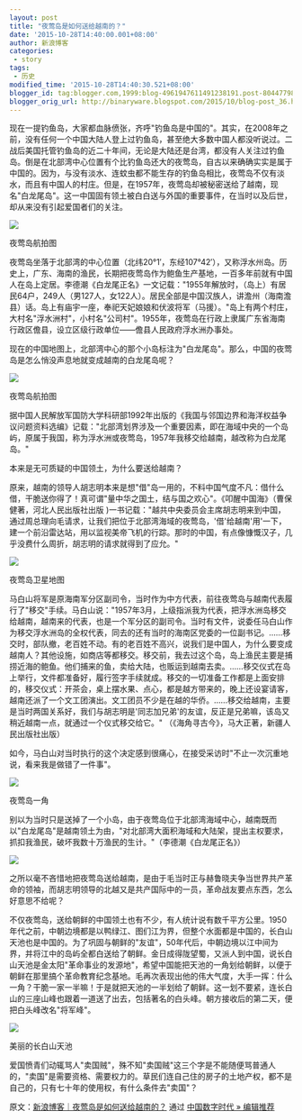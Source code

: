 ```yaml
---
layout: post
title: "夜莺岛是如何送给越南的？"
date: '2015-10-28T14:40:00.001+08:00'
author: 新浪博客
categories:
 - story
tags:
 - 历史
modified_time: '2015-10-28T14:40:30.521+08:00'
blogger_id: tag:blogger.com,1999:blog-4961947611491238191.post-8044779844791291359
blogger_orig_url: http://binaryware.blogspot.com/2015/10/blog-post_36.html
---
```


现在一提钓鱼岛，大家都血脉偾张，齐呼"钓鱼岛是中国的"。其实，在2008年之前，没有任何一个中国大陆人登上过钓鱼岛，甚至绝大多数中国人都没听说过。二战后美国托管钓鱼岛的近二十年间，无论是大陆还是台湾，都没有人关注过钓鱼岛。倒是在北部湾中心位置有个比钓鱼岛还大的夜莺岛，自古以来确确实实是属于中国的。因为，与没有淡水、连蚊虫都不能生存的钓鱼岛相比，夜莺岛不仅有淡水，而且有中国人的村庄。但是，在1957年，夜莺岛却被秘密送给了越南，现名"白龙尾岛"。这一中国固有领土被白白送与外国的重要事件，在当时以及后世，却从来没有引起爱国者们的关注。

![](https://images-blogger-opensocial.googleusercontent.com/gadgets/proxy?url=http%3A%2F%2Fchinadigitaltimes.net%2Fchinese%2Ffiles%2F2015%2F08%2Fyyd.jpg&container=blogger&gadget=a&rewriteMime=image%2F*)

夜莺岛航拍图

夜莺岛坐落于北部湾的中心位置（北纬20°1′，东经107°42′），又称浮水州岛。历史上，广东、海南的渔民，长期把夜莺岛作为鲍鱼生产基地，一百多年前就有中国人在岛上定居。李德潮《白龙尾正名》一文记载："1955年解放时，（岛上）有居民64户，249人（男127人，女122人）。居民全部是中国汉族人，讲澹州（海南澹县）话。岛上有庙宇一座，奉祀天妃娘娘和伏波将军（马援）。"岛上有两个村庄，大村名"浮水洲村"，小村名"公司村"。1955年，夜莺岛在行政上隶属广东省海南行政区儋县，设立区级行政单位——儋县人民政府浮水洲办事处。

现在的中国地图上，北部湾中心的那个小岛标注为"白龙尾岛"。那么，中国的夜莺岛是怎么悄没声息地就变成越南的白龙尾岛呢？

![](https://images-blogger-opensocial.googleusercontent.com/gadgets/proxy?url=http%3A%2F%2Fchinadigitaltimes.net%2Fchinese%2Ffiles%2F2015%2F08%2Fyyd3.jpg&container=blogger&gadget=a&rewriteMime=image%2F*)

夜莺岛航拍图

据中国人民解放军国防大学科研部1992年出版的《我国与邻国边界和海洋权益争议问题资料选编》记载："北部湾划界涉及一个重要因素，即在海域中央的一个岛屿，原属于我国，称为浮水洲或夜莺岛，1957年我移交给越南，越改称为白龙尾岛。"

本来是无可质疑的中国领土，为什么要送给越南？

原来，越南的领导人胡志明本来是想"借"岛一用的，不料中国气度不凡：借什么借，干脆送你得了！真可谓"量中华之国土，结与国之欢心"。《叩醒中国海》（曹保健著，河北人民出版社出版
)一书记载："越共中央委员会主席胡志明来到中国，通过周总理向毛请求，让我们把位于北部湾海域的夜莺岛，'借'给越南'用'一下，建一个前沿雷达站，用以监视美帝飞机的行踪。那时的中国，有点像慷慨汉子，几乎没费什么周折，胡志明的请求就得到了应允。"

![](https://images-blogger-opensocial.googleusercontent.com/gadgets/proxy?url=http%3A%2F%2Fchinadigitaltimes.net%2Fchinese%2Ffiles%2F2015%2F08%2Fyyd4.jpg&container=blogger&gadget=a&rewriteMime=image%2F*)

夜莺岛卫星地图

马白山将军是原海南军分区副司令，当时作为中方代表，前往夜莺岛与越南代表履行了"移交"手续。马白山说："1957年3月，上级指派我为代表，把浮水洲岛移交给越南，越南来的代表，也是一个军分区的副司令。当时有文件，说委任马白山作为移交浮水洲岛的全权代表，同去的还有当时的海南区党委的一位副书记。……移交时，部队撤，老百姓不动。有的老百姓不高兴，说我们是中国人，为什么要变成越南人？其他设施，如商店等都移交。移交前，我去过这个岛，岛上渔民主要是捕捞近海的鲍鱼。他们捕来的鱼，卖给大陆，也贩运到越南去卖。……移交仪式在岛上举行，文件都准备好，履行签字手续就成。移交的一切准备工作都是上面安排的，移交仪式：开茶会，桌上摆水果、点心，都是越方带来的，晚上还设宴请客，越南还派了一个文工团演出。文工团员不少是在越的华侨。……移交给越南，主要是当时两国关系好，我们与胡志明是'同志加兄弟'的友谊，反正是兄弟嘛，该岛又稍近越南一点，就通过一个仪式移交给它。"
（《海角寻古今》，马大正著，新疆人民出版社出版）

如今，马白山对当时执行的这个决定感到很痛心，在接受采访时"不止一次沉重地说，看来我是做错了一件事"。

![](https://images-blogger-opensocial.googleusercontent.com/gadgets/proxy?url=http%3A%2F%2Fchinadigitaltimes.net%2Fchinese%2Ffiles%2F2015%2F08%2Fyyd5.jpg&container=blogger&gadget=a&rewriteMime=image%2F*)

夜莺岛一角

别以为当时只是送掉了一个小岛，由于夜莺岛位于北部湾海域中心，越南既而以"白龙尾岛"是越南领土为由，"对北部湾大面积海域和大陆架，提出主权要求，抓扣我渔民，破坏我数十万渔民的生计。"（李德潮《白龙尾正名》）

![](https://images-blogger-opensocial.googleusercontent.com/gadgets/proxy?url=http%3A%2F%2Fchinadigitaltimes.net%2Fchinese%2Ffiles%2F2015%2F08%2Fyyd2.jpg&container=blogger&gadget=a&rewriteMime=image%2F*)

之所以毫不吝惜地把夜莺岛送给越南，是由于毛当时正与赫鲁晓夫争当世界共产革命的领袖，而胡志明领导的北越又是共产国际中的一员，革命战友要点东西，怎么好意思不给呢？

不仅夜莺岛，送给朝鲜的中国领土也有不少，有人统计说有数千平方公里。1950年代之前，中朝边境都是以鸭绿江、图们江为界，但整个水面都是中国的，长白山天池也是中国的。为了巩固与朝鲜的"友谊"，50年代后，中朝边境以江中间为界，并将江中的岛屿全都白送给了朝鲜。金日成得陇望蜀，又派人到中国，说长白山天池是金太阳"革命事业的发源地"，希望中国能把天池的一角划给朝鲜，以便于朝鲜在那里搞个革命教育纪念基地。毛再次表现出他的伟大气度，大手一挥：什么一角？干脆一家一半嘛！于是就把天池的一半划给了朝鲜。这一划不要紧，连长白山的三座山峰也跟着一道送了出去，包括著名的白头峰。朝方接收后的第二天，便把白头峰改名"将军峰"。

![](https://images-blogger-opensocial.googleusercontent.com/gadgets/proxy?url=http%3A%2F%2Fchinadigitaltimes.net%2Fchinese%2Ffiles%2F2015%2F08%2Fyyd6.jpg&container=blogger&gadget=a&rewriteMime=image%2F*)

美丽的长白山天池

爱国愤青们动辄骂人"卖国贼"，殊不知"卖国贼"这三个字是不能随便骂普通人的，"卖国"是需要资格、需要权力的。草民们连自己住的房子的土地产权，都不是自己的，只有七十年的使用权，有什么条件去"卖国"？

原文：[新浪博客｜夜莺岛是如何送给越南的？](http://feedproxy.google.com/~r/chinagfwblog/~3/plrpJicIqAs/) 通过 [中国数字时代 » 编辑推荐](http://pipes.yahoo.com/pipes/pipe.info?_id=4ebbe79f06d4342d785a0cab9913dc0c)
